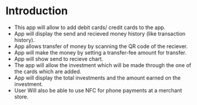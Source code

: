 # Introduction
* This app will allow to add debit cards/ credit cards to the app.
* App will display the send and recieved money history (like transaction history).
* App allows transfer of money by scanning the QR code of the reciever.
* App will make the money by setting a transfer-fee amount for transfer.
* App will show send to recieve chart.
* The app will allow the investment which will be made through the one of the cards which are added.
* App will display the total investments and the amount earned on the investment.
* User Will also be able to use NFC for phone payments at a merchant store.
